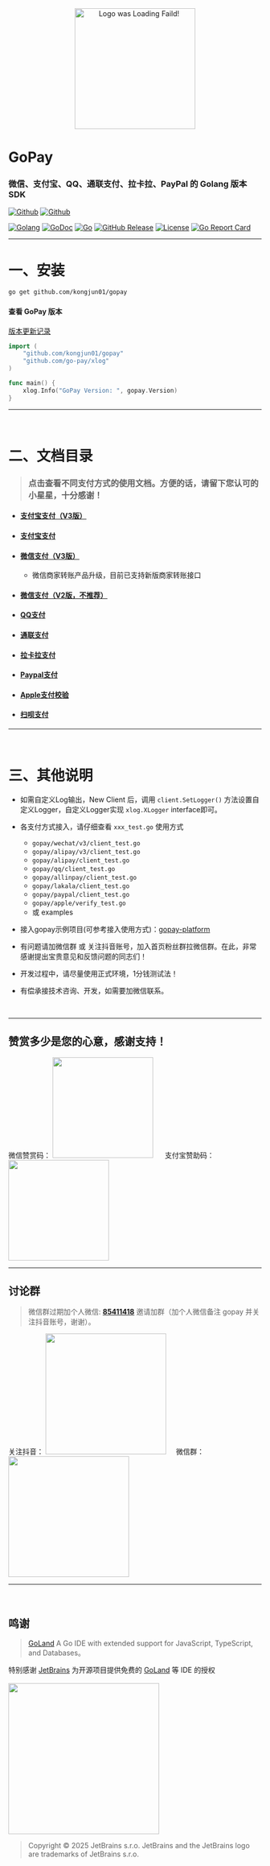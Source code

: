 <div align=center><img width="240" height="240" alt="Logo was Loading Faild!" src="logo.png"/></div>

# GoPay

### 微信、支付宝、QQ、通联支付、拉卡拉、PayPal 的 Golang 版本SDK

[![Github](https://img.shields.io/github/followers/iGoogle-ink?label=Follow&style=social)](https://github.com/iGoogle-ink)
[![Github](https://img.shields.io/github/forks/go-pay/gopay?label=Fork&style=social)](https://github.com/kongjun01/gopay/fork)

[![Golang](https://img.shields.io/badge/golang-1.21-brightgreen.svg)](https://golang.google.cn)
[![GoDoc](https://img.shields.io/badge/doc-pkg.go.dev-informational.svg)](https://pkg.go.dev/github.com/kongjun01/gopay)
[![Go](https://github.com/kongjun01/gopay/actions/workflows/go.yml/badge.svg)](https://github.com/kongjun01/gopay/actions/workflows/go.yml)
[![GitHub Release](https://img.shields.io/github/v/release/go-pay/gopay)](https://github.com/kongjun01/gopay/releases)
[![License](https://img.shields.io/github/license/go-pay/gopay)](https://www.apache.org/licenses/LICENSE-2.0)
[![Go Report Card](https://goreportcard.com/badge/github.com/kongjun01/gopay)](https://goreportcard.com/report/github.com/kongjun01/gopay)

---

# 一、安装

```bash
go get github.com/kongjun01/gopay
```

#### 查看 GoPay 版本

  [版本更新记录](https://github.com/kongjun01/gopay/blob/main/release_note.md)

```go
import (
    "github.com/kongjun01/gopay"
    "github.com/go-pay/xlog"
)

func main() {
    xlog.Info("GoPay Version: ", gopay.Version)
}
```

---

<br>

# 二、文档目录

> ### 点击查看不同支付方式的使用文档。方便的话，请留下您认可的小星星，十分感谢！

* #### [支付宝支付（V3版）](https://github.com/kongjun01/gopay/blob/main/doc/alipay_v3.md)
* #### [支付宝支付](https://github.com/kongjun01/gopay/blob/main/doc/alipay.md)
* #### [微信支付（V3版）](https://github.com/kongjun01/gopay/blob/main/doc/wechat_v3.md)
  * 微信商家转账产品升级，目前已支持新版商家转账接口
* #### [微信支付（V2版，不推荐）](https://github.com/kongjun01/gopay/blob/main/doc/wechat_v2.md)
* #### [QQ支付](https://github.com/kongjun01/gopay/blob/main/doc/qq.md)
* #### [通联支付](https://github.com/kongjun01/gopay/blob/main/doc/allinpay.md)
* #### [拉卡拉支付](https://github.com/kongjun01/gopay/blob/main/doc/lakala.md)
* #### [Paypal支付](https://github.com/kongjun01/gopay/blob/main/doc/paypal.md)
* #### [Apple支付校验](https://github.com/kongjun01/gopay/blob/main/doc/apple.md)
* #### [扫呗支付](https://github.com/kongjun01/gopay/blob/main/doc/saobei.md)

---

<br>

# 三、其他说明

* 如需自定义Log输出，New Client 后，调用 `client.SetLogger()` 方法设置自定义Logger，自定义Logger实现 `xlog.XLogger` interface即可。

* 各支付方式接入，请仔细查看 `xxx_test.go` 使用方式
    * `gopay/wechat/v3/client_test.go`
    * `gopay/alipay/v3/client_test.go`
    * `gopay/alipay/client_test.go`
    * `gopay/qq/client_test.go`
    * `gopay/allinpay/client_test.go`
    * `gopay/lakala/client_test.go`
    * `gopay/paypal/client_test.go`
    * `gopay/apple/verify_test.go`
    * 或 examples
* 接入gopay示例项目(可参考接入使用方式)：[gopay-platform](https://github.com/kongjun01/gopay-platform)
* 有问题请加微信群 或 关注抖音账号，加入首页粉丝群拉微信群。在此，非常感谢提出宝贵意见和反馈问题的同志们！
* 开发过程中，请尽量使用正式环境，1分钱测试法！
* 有偿承接技术咨询、开发，如需要加微信联系。

<br>

---

## 赞赏多少是您的心意，感谢支持！

微信赞赏码： <img width="200" height="200" src=".github/zanshang.png"/>
&nbsp;&nbsp;&nbsp;&nbsp;
支付宝赞助码： <img width="200" height="200" src=".github/zanshang_zfb.png"/>

---

## 讨论群
> 微信群过期加个人微信: **[85411418](.github/wechat_jerry.png)** 邀请加群（加个人微信备注 gopay 并关注抖音账号，谢谢）。

关注抖音：
<img width="240" height="240" src=".github/douyin_jerry.png"/>
&nbsp;&nbsp;&nbsp;&nbsp;微信群：
<img width="240" height="240" src=".github/wx_gopay.png"/>

---

<br>

## 鸣谢

> [GoLand](https://www.jetbrains.com/go/?from=gopay) A Go IDE with extended support for JavaScript, TypeScript, and Databases。

特别感谢 [JetBrains](https://www.jetbrains.com/?from=gopay) 为开源项目提供免费的 [GoLand](https://www.jetbrains.com/go/?from=gopay) 等 IDE 的授权  
<br>
[<img src=".github/jetbrains.png" width="300"/>](https://www.jetbrains.com/?from=gopay)

> Copyright © 2025 JetBrains s.r.o. JetBrains and the JetBrains logo are trademarks of JetBrains s.r.o.
